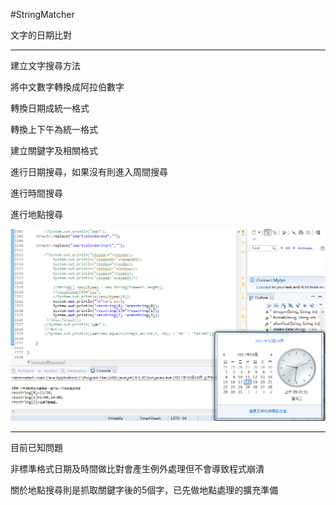 #StringMatcher

文字的日期比對

***

建立文字搜尋方法

將中文數字轉換成阿拉伯數字

轉換日期成統一格式

轉換上下午為統一格式

建立關鍵字及相關格式

進行日期搜尋，如果沒有則進入周間搜尋

進行時間搜尋

進行地點搜尋

![result](result.png)

***
目前已知問題

非標準格式日期及時間做比對會產生例外處理但不會導致程式崩潰

關於地點搜尋則是抓取關鍵字後的5個字，已先做地點處理的擴充準備